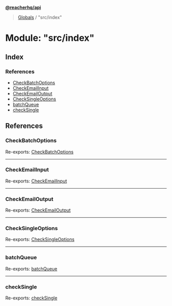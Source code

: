 **[@reacherhq/api](../README.md)**

> [Globals](../globals.md) / "src/index"

# Module: "src/index"

## Index

### References

* [CheckBatchOptions](_src_index_.md#checkbatchoptions)
* [CheckEmailInput](_src_index_.md#checkemailinput)
* [CheckEmailOutput](_src_index_.md#checkemailoutput)
* [CheckSingleOptions](_src_index_.md#checksingleoptions)
* [batchQueue](_src_index_.md#batchqueue)
* [checkSingle](_src_index_.md#checksingle)

## References

### CheckBatchOptions

Re-exports: [CheckBatchOptions](../interfaces/_src_batch_.checkbatchoptions.md)

___

### CheckEmailInput

Re-exports: [CheckEmailInput](../interfaces/_src_single_.checkemailinput.md)

___

### CheckEmailOutput

Re-exports: [CheckEmailOutput](../interfaces/_src_single_.checkemailoutput.md)

___

### CheckSingleOptions

Re-exports: [CheckSingleOptions](../interfaces/_src_single_.checksingleoptions.md)

___

### batchQueue

Re-exports: [batchQueue](_src_batch_.md#batchqueue)

___

### checkSingle

Re-exports: [checkSingle](_src_single_.md#checksingle)
